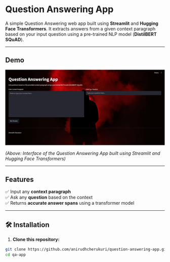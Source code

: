 #  Question Answering App

A simple Question Answering web app built using **Streamlit** and **Hugging Face Transformers**. It extracts answers from a given context paragraph based on your input question using a pre-trained NLP model (**DistilBERT SQuAD**).

---

##  Demo

![QA App Screenshot](Screenshot%202025-07-07%20081017.png)

*(Above: Interface of the Question Answering App built using Streamlit and Hugging Face Transformers)*

---

##  Features

✅ Input any **context paragraph**  
✅ Ask any **question** based on the context  
✅ Returns **accurate answer spans** using a transformer model

---

## 🛠 Installation

1. **Clone this repository:**

```bash
git clone https://github.com/anirudhcherukuri/question-answering-app.git
cd qa-app
